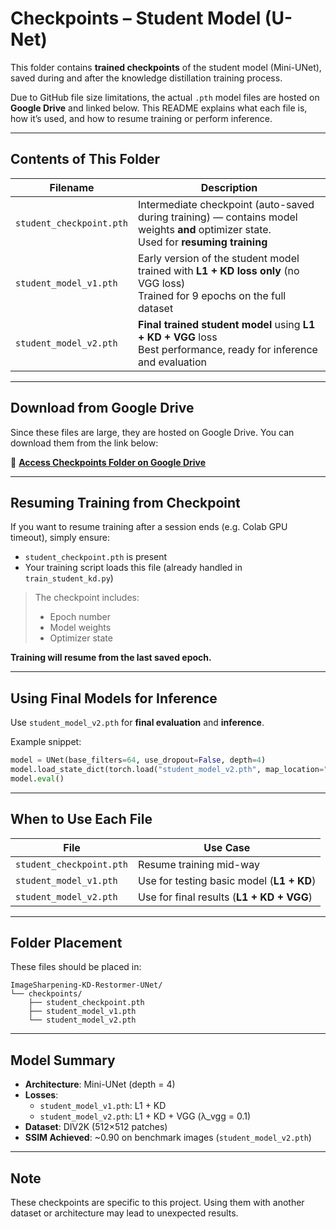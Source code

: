 # Checkpoints – Student Model (U-Net)

This folder contains **trained checkpoints** of the student model (Mini-UNet), saved during and after the knowledge distillation training process.

Due to GitHub file size limitations, the actual `.pth` model files are hosted on **Google Drive** and linked below. This README explains what each file is, how it’s used, and how to resume training or perform inference.

---

## Contents of This Folder

| Filename                  | Description                                                                 |
|---------------------------|-----------------------------------------------------------------------------|
| `student_checkpoint.pth`  | Intermediate checkpoint (auto-saved during training) — contains model weights **and** optimizer state. <br> Used for **resuming training** |
| `student_model_v1.pth`    | Early version of the student model trained with **L1 + KD loss only** (no VGG loss) <br> Trained for 9 epochs on the full dataset |
| `student_model_v2.pth`    | **Final trained student model** using **L1 + KD + VGG** loss <br> Best performance, ready for inference and evaluation |

---

## Download from Google Drive

Since these files are large, they are hosted on Google Drive. You can download them from the link below:

🔗 [**Access Checkpoints Folder on Google Drive**](https://drive.google.com/drive/folders/1zEMz_28E1gpPhai-fWeuQNrK_zG5T0V4?usp=drive_link)

---

## Resuming Training from Checkpoint

If you want to resume training after a session ends (e.g. Colab GPU timeout), simply ensure:

- `student_checkpoint.pth` is present
- Your training script loads this file (already handled in `train_student_kd.py`)

> The checkpoint includes:
> - Epoch number  
> - Model weights  
> - Optimizer state

**Training will resume from the last saved epoch.**

---

## Using Final Models for Inference

Use `student_model_v2.pth` for **final evaluation** and **inference**.

Example snippet:
```python
model = UNet(base_filters=64, use_dropout=False, depth=4)
model.load_state_dict(torch.load("student_model_v2.pth", map_location="cpu"))
model.eval()
```

---

## When to Use Each File

| File                   | Use Case                                  |
|------------------------|-------------------------------------------|
| `student_checkpoint.pth` | Resume training mid-way                   |
| `student_model_v1.pth`   | Use for testing basic model (**L1 + KD**) |
| `student_model_v2.pth`   | Use for final results (**L1 + KD + VGG**) |

---

## Folder Placement

These files should be placed in:
```
ImageSharpening-KD-Restormer-UNet/
└── checkpoints/
    ├── student_checkpoint.pth
    ├── student_model_v1.pth
    └── student_model_v2.pth
```

---

## Model Summary

- **Architecture**: Mini-UNet (depth = 4)
- **Losses**:
  - `student_model_v1.pth`: L1 + KD
  - `student_model_v2.pth`: L1 + KD + VGG (λ_vgg = 0.1)
- **Dataset**: DIV2K (512×512 patches)
- **SSIM Achieved**: ~0.90 on benchmark images (`student_model_v2.pth`)

---

## Note

These checkpoints are specific to this project. Using them with another dataset or architecture may lead to unexpected results.

